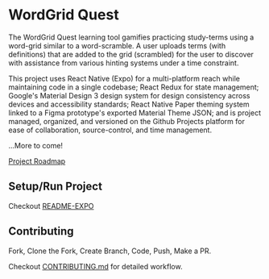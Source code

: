 # WordGrid Quest

The WordGrid Quest learning tool gamifies practicing study-terms using a word-grid similar to a word-scramble. A user uploads terms (with definitions) that are added to the grid (scrambled) for the user to discover with assistance from various hinting systems under a time constraint.

This project uses React Native (Expo) for a multi-platform reach while maintaining code in a single codebase; React Redux for state management; Google's Material Design 3 design system for design consistency across devices and accessibility standards; React Native Paper theming system linked to a Figma prototype's exported Material Theme JSON; and is project managed, organized, and versioned on the Github Projects platform for ease of collaboration, source-control, and time management.

...More to come!  

[Project Roadmap](https://github.com/users/travisjupp/projects/2/views/3)

## Setup/Run Project

Checkout [README-EXPO](./README-EXPO.md)

## Contributing

Fork, Clone the Fork, Create Branch, Code, Push, Make a PR.

Checkout [CONTRIBUTING.md](./CONTRIBUTING.md) for detailed workflow.

